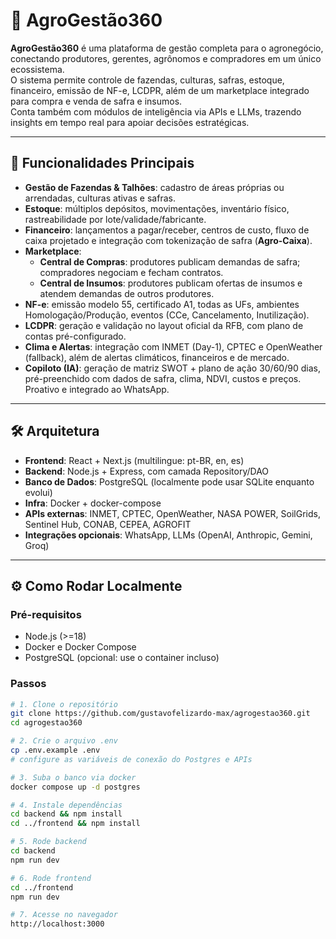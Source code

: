 # 🌱 AgroGestão360

**AgroGestão360** é uma plataforma de gestão completa para o agronegócio, conectando produtores, gerentes, agrônomos e compradores em um único ecossistema.  
O sistema permite controle de fazendas, culturas, safras, estoque, financeiro, emissão de NF-e, LCDPR, além de um marketplace integrado para compra e venda de safra e insumos.  
Conta também com módulos de inteligência via APIs e LLMs, trazendo insights em tempo real para apoiar decisões estratégicas.

---

## 🚀 Funcionalidades Principais

- **Gestão de Fazendas & Talhões**: cadastro de áreas próprias ou arrendadas, culturas ativas e safras.
- **Estoque**: múltiplos depósitos, movimentações, inventário físico, rastreabilidade por lote/validade/fabricante.
- **Financeiro**: lançamentos a pagar/receber, centros de custo, fluxo de caixa projetado e integração com tokenização de safra (**Agro-Caixa**).
- **Marketplace**:
  - **Central de Compras**: produtores publicam demandas de safra; compradores negociam e fecham contratos.
  - **Central de Insumos**: produtores publicam ofertas de insumos e atendem demandas de outros produtores.
- **NF-e**: emissão modelo 55, certificado A1, todas as UFs, ambientes Homologação/Produção, eventos (CCe, Cancelamento, Inutilização).
- **LCDPR**: geração e validação no layout oficial da RFB, com plano de contas pré-configurado.
- **Clima e Alertas**: integração com INMET (Day-1), CPTEC e OpenWeather (fallback), além de alertas climáticos, financeiros e de mercado.
- **Copiloto (IA)**: geração de matriz SWOT + plano de ação 30/60/90 dias, pré-preenchido com dados de safra, clima, NDVI, custos e preços. Proativo e integrado ao WhatsApp.

---

## 🛠️ Arquitetura

- **Frontend**: React + Next.js (multilingue: pt-BR, en, es)
- **Backend**: Node.js + Express, com camada Repository/DAO
- **Banco de Dados**: PostgreSQL (localmente pode usar SQLite enquanto evolui)
- **Infra**: Docker + docker-compose
- **APIs externas**: INMET, CPTEC, OpenWeather, NASA POWER, SoilGrids, Sentinel Hub, CONAB, CEPEA, AGROFIT
- **Integrações opcionais**: WhatsApp, LLMs (OpenAI, Anthropic, Gemini, Groq)

---

## ⚙️ Como Rodar Localmente

### Pré-requisitos
- Node.js (>=18)
- Docker e Docker Compose
- PostgreSQL (opcional: use o container incluso)

### Passos
```bash
# 1. Clone o repositório
git clone https://github.com/gustavofelizardo-max/agrogestao360.git
cd agrogestao360

# 2. Crie o arquivo .env
cp .env.example .env
# configure as variáveis de conexão do Postgres e APIs

# 3. Suba o banco via docker
docker compose up -d postgres

# 4. Instale dependências
cd backend && npm install
cd ../frontend && npm install

# 5. Rode backend
cd backend
npm run dev

# 6. Rode frontend
cd ../frontend
npm run dev

# 7. Acesse no navegador
http://localhost:3000
